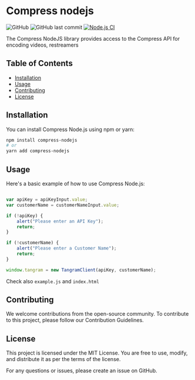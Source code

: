 # Compress nodejs

![GitHub](https://img.shields.io/github/license/HiWay-Media/compress-nodejs)
![GitHub last commit](https://img.shields.io/github/last-commit/HiWay-Media/compress-nodejs)
[![Node.js CI](https://github.com/HiWay-Media/compress-nodejs/actions/workflows/npm.yml/badge.svg)](https://github.com/HiWay-Media/compress-nodejs/actions/workflows/npm.yml)

The Compress NodeJS library provides access to the Compress API for encoding videos, restreamers


## Table of Contents
- [Installation](#installation)
- [Usage](#usage)
- [Contributing](#contributing)
- [License](#license)

## Installation

You can install Compress Node.js using npm or yarn:

```bash
npm install compress-nodejs
# or
yarn add compress-nodejs
```

## Usage

Here's a basic example of how to use Compress Node.js:

```javascript

var apiKey = apiKeyInput.value;
var customerName = customerNameInput.value;

if (!apiKey) {
    alert("Please enter an API Key");
    return;
}

if (!customerName) {
    alert("Please enter a Customer Name");
    return;
}

window.tangram = new TangramClient(apiKey, customerName);

```
Check also `example.js` and `index.html`


## Contributing
We welcome contributions from the open-source community. To contribute to this project, please follow our Contribution Guidelines.

## License
This project is licensed under the MIT License. You are free to use, modify, and distribute it as per the terms of the license.

For any questions or issues, please create an issue on GitHub.